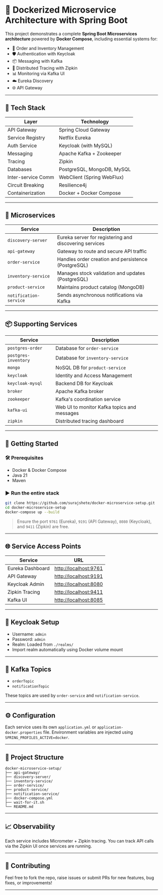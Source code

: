 
# 🧩 Dockerized Microservice Architecture with Spring Boot

This project demonstrates a complete **Spring Boot Microservices architecture** powered by **Docker Compose**, including essential systems for:

- 🧾 Order and Inventory Management
- 🛡️ Authentication with Keycloak
- 📦 Messaging with Kafka
- 📡 Distributed Tracing with Zipkin
- 📊 Monitoring via Kafka UI
- ☁️ Eureka Discovery
- 🌐 API Gateway

---

## 🔧 Tech Stack

| Layer              | Technology                  |
|-------------------|-----------------------------|
| API Gateway       | Spring Cloud Gateway        |
| Service Registry  | Netflix Eureka              |
| Auth Service      | Keycloak (with MySQL)       |
| Messaging         | Apache Kafka + Zookeeper    |
| Tracing           | Zipkin                      |
| Databases         | PostgreSQL, MongoDB, MySQL  |
| Inter-service Comm| WebClient (Spring WebFlux)  |
| Circuit Breaking  | Resilience4j                |
| Containerization  | Docker + Docker Compose     |

---

## 🧱 Microservices

| Service              | Description                                                                 |
|----------------------|-----------------------------------------------------------------------------|
| `discovery-server`   | Eureka server for registering and discovering services                      |
| `api-gateway`        | Gateway to route and secure API traffic                                     |
| `order-service`      | Handles order creation and persistence (PostgreSQL)                         |
| `inventory-service`  | Manages stock validation and updates (PostgreSQL)                           |
| `product-service`    | Maintains product catalog (MongoDB)                                         |
| `notification-service`| Sends asynchronous notifications via Kafka                                 |

---

## 📦 Supporting Services

| Service            | Description                                             |
|--------------------|---------------------------------------------------------|
| `postgres-order`   | Database for `order-service`                            |
| `postgres-inventory`| Database for `inventory-service`                      |
| `mongo`            | NoSQL DB for `product-service`                          |
| `keycloak`         | Identity and Access Management                          |
| `keycloak-mysql`   | Backend DB for Keycloak                                 |
| `broker`           | Apache Kafka broker                                     |
| `zookeeper`        | Kafka's coordination service                            |
| `kafka-ui`         | Web UI to monitor Kafka topics and messages             |
| `zipkin`           | Distributed tracing dashboard                           |

---

## 🚀 Getting Started

### 🛠️ Prerequisites

- Docker & Docker Compose
- Java 21
- Maven

### ▶️ Run the entire stack

```bash
git clone https://github.com/surajshete/docker-microservice-setup.git
cd docker-microservice-setup
docker-compose up --build
````

> Ensure the port `9761` (Eureka), `9191` (API Gateway), `8080` (Keycloak), and `9411` (Zipkin) are free.

---

## 🌐 Service Access Points

| Service          | URL                                            |
| ---------------- | ---------------------------------------------- |
| Eureka Dashboard | [http://localhost:9761](http://localhost:9761) |
| API Gateway      | [http://localhost:9191](http://localhost:9191) |
| Keycloak Admin   | [http://localhost:8080](http://localhost:8080) |
| Zipkin Tracing   | [http://localhost:9411](http://localhost:9411) |
| Kafka UI         | [http://localhost:8085](http://localhost:8085) |

---

## 📌 Keycloak Setup

* Username: `admin`
* Password: `admin`
* Realm: Loaded from `./realms/`
* Import realm automatically using Docker volume mount

---

## 📜 Kafka Topics

* `orderTopic`
* `notificationTopic`

These topics are used by `order-service` and `notification-service`.

---

## ⚙️ Configuration

Each service uses its own `application.yml` or `application-docker.properties` file. Environment variables are injected using `SPRING_PROFILES_ACTIVE=docker`.

---

## 📂 Project Structure

```
docker-microservice-setup/
├── api-gateway/
├── discovery-server/
├── inventory-service/
├── order-service/
├── product-service/
├── notification-service/
├── docker-compose.yml
├── wait-for-it.sh
└── README.md
```

---

## 📈 Observability

Each service includes Micrometer + Zipkin tracing. You can track API calls via the Zipkin UI once services are running.

---

## 🤝 Contributing

Feel free to fork the repo, raise issues or submit PRs for new features, bug fixes, or improvements!

---
